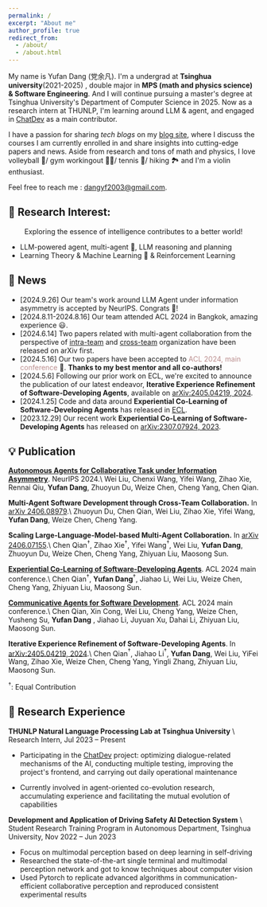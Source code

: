 ```yaml
---
permalink: /
excerpt: "About me"
author_profile: true
redirect_from: 
  - /about/
  - /about.html
---
```


  My name is Yufan Dang (党余凡). I'm a undergrad at **Tsinghua university**(2021-2025) , double major in **MPS (math and physics science) & Software Engineering**. And I will continue pursuing a master's degree at Tsinghua University's Department of Computer Science in 2025.
  Now as a research intern at THUNLP, I'm learning around LLM & agent, and engaged in [ChatDev](https://github.com/OpenBMB/ChatDev) as a main contributor. 

  <!-- Holding a strong conviction that "Exploring the essence of intelligence will broaden the boundaries of cognition and contribute to a better world" I am currently strategizing to commence **a Ph.D. journey specializing in NLP/LLM/ML/DL**. My goal is to advance my academic pursuits, with the anticipated initiation of this endeavor **in the fall of 2025**.\\ -->
  
  I have a passion for sharing _tech blogs_ on my [blog site](https://cuddly-athlete-ff1.notion.site/NA-Wen-s-blog-6efd65e06b934c369ba0f0ad7901c4f8), where I discuss the courses I am currently enrolled in and share insights into cutting-edge papers and news. Aside from research and tons of math and physics, I love volleyball 🏐/ gym workingout 🏋️‍♀️/ tennis 🎾/ hiking 🏞️ and I'm a violin enthusiast.

  
  Feel free to reach me : [dangyf2003@gmail.com](mailto:dangyf2003@gmail.com). 


## 🧩 Research Interest:
<div align="center">
Exploring the essence of intelligence contributes to a better world!
</div>

- LLM-powered agent, multi-agent 🤖, LLM reasoning and planning
- Learning Theory & Machine Learning 🎨 & Reinforcement Learning

## 🍺 News
- [2024.9.26] Our team's work around LLM Agent under information asymmetry is accepted by NeurIPS. Congrats 🥳!
- [2024.8.11-2024.8.16] Our team attended ACL 2024 in Bangkok, amazing experience 😃.
- [2024.6.14] Two papers related with multi-agent collaboration from the perspective of [intra-team](https://arxiv.org/abs/2406.07155v1) and [cross-team](https://arxiv.org/abs/2406.08979) organization have been released on arXiv first.
- [2024.5.16] Our two papers have been accepted to <font color="RosyBrown">ACL 2024, main conference</font> 🥳. **Thanks to my best mentor and all co-authors!**
- [2024.5.6]  Following our prior work on ECL, we're excited to announce the publication of our latest endeavor, **Iterative Experience Refinement of Software-Developing Agents**, available on [arXiv:2405.04219, 2024](https://arxiv.org/abs/2405.04219). 
- [2024.1.25]  Code and data around **Experiential Co-Learning of Software-Developing Agents** has released in [ECL](https://github.com/OpenBMB/ChatDev/blob/main/wiki.md#experiential-co-learning-guide). 
- [2023.12.29]  Our recent work **Experiential Co-Learning of Software-Developing Agents** has released on [arXiv:2307.07924, 2023](https://arxiv.org/abs/2307.07924). 

## 💡 Publication
**[Autonomous Agents for Collaborative Task under Information Asymmetry](https://arxiv.org/abs/2406.14928)**. NeurIPS 2024.\\
Wei Liu, Chenxi Wang, Yifei Wang, Zihao Xie, Rennai Qiu, **Yufan Dang**, Zhuoyun Du, Weize Chen, Cheng Yang, Chen Qian.

**Multi-Agent Software Development through Cross-Team Collaboration.** In [arXiv 2406.08979](https://arxiv.org/abs/2406.08979).\\
Zhuoyun Du, Chen Qian, Wei Liu, Zihao Xie, Yifei Wang, **Yufan Dang**, Weize Chen, Cheng Yang.

**Scaling Large-Language-Model-based Multi-Agent Collaboration.** In [arXiv 2406.07155](https://arxiv.org/abs/2406.07155v1).\\
Chen Qian$^{†}$, Zihao Xie$^{†}$, Yifei Wang$^{†}$, Wei Liu, **Yufan Dang**, Zhuoyun Du, Weize Chen, Cheng Yang, Zhiyuan Liu, Maosong Sun.

**[Experiential Co-Learning of Software-Developing Agents](https://arxiv.org/abs/2312.17025)**. ACL 2024 main conference.\\
Chen Qian$^{†}$, **Yufan Dang**$^{†}$, Jiahao Li, Wei Liu, Weize Chen, Cheng Yang, Zhiyuan Liu, Maosong Sun.

**[Communicative Agents for Software Development](https://arxiv.org/abs/2307.07924)**. ACL 2024 main conference.\\
Chen Qian, Xin Cong, Wei Liu, Cheng Yang, Weize Chen, Yusheng Su, **Yufan Dang** , Jiahao Li, Juyuan Xu, Dahai Li, Zhiyuan Liu, Maosong Sun.

**Iterative Experience Refinement of Software-Developing Agents**. In [arXiv:2405.04219, 2024](https://arxiv.org/abs/2405.04219).\\
Chen Qian$^{†}$, Jiahao Li$^{†}$, **Yufan Dang**, Wei Liu, YiFei Wang, Zihao Xie, Weize Chen, Cheng Yang, Yingli Zhang, Zhiyuan Liu, Maosong Sun.

$^{†}$: Equal Contribution

## 🐣 Research Experience

**THUNLP Natural Language Processing Lab at Tsinghua University** \\
Research Intern, Jul 2023 – Present

- Participating in the [ChatDev](https://github.com/OpenBMB/ChatDev) project: optimizing dialogue-related mechanisms of the AI, conducting multiple testing, improving the project's frontend, and carrying out daily operational maintenance

- Currently involved in agent-oriented co-evolution research, accumulating experience and facilitating the mutual evolution of capabilities 

**Development and Application of Driving Safety AI Detection System** \\
Student Research Training Program in Autonomous Department, Tsinghua University, Nov 2022 – Jun 2023

- Focus on multimodal perception based on deep learning in self-driving
- Researched the state-of-the-art single terminal and multimodal perception network and got to know techniques about computer vision
- Used Pytorch to replicate advanced algorithms in communication-efficient collaborative perception and reproduced consistent experimental results


